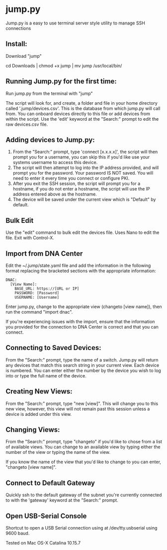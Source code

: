 # jump.py
Jump.py is a easy to use terminal server style utility to manage SSH connections

## Install:

Download "jump"

cd Downloads | chmod +x jump | mv jump /usr/local/bin/

## Running Jump.py for the first time:

Run jump.py from the terminal with "jump"

The script will look for, and create, a folder and file in your home directory called '.jump/devices.csv'. This is the database from which jump.py will call from. You can onboard devices directly to this file or add devices from within the script. Use the 'edit' keyword at the "Search:" prompt to edit the raw devices.csv file.

## Adding devices to Jump.py:

1. From the "Search:" prompt, type 'connect [x.x.x.x]', the script will then prompt you for a username, you can skip this if you'd like use your systems username to access this device.
2. The script will then attempt to log into the IP address provided, and will prompt you for the password. Your password IS NOT saved. You will need to enter it every time you connect or configure PKI.
3. After you exit the SSH session, the script will prompt you for a hostname, if you do not enter a hostname, the script will use the IP address entered above as the hostname.
4. The device will be saved under the current view which is "Default" by default.

## Bulk Edit
Use the "edit" command to bulk edit the devices file. Uses Nano to edit the file. Exit with Control-X.

## Import from DNA Center
Edit the ~/.jump/state.yaml file and add the information in the following format replacing the bracketed sections with the appropriate information:
```
DNAC:
  [View Name]:
    BASE_URL: https://[URL or IP]
    PASSWORD: [Password]
    USERNAME: [Username]
```
Enter jump.py, change to the appropriate view (changeto [view name]), then run the command "import dnac".

If you're experiencing issues with the import, ensure that the information you provided for the connection to DNA Center is correct and that you can connect.

## Connecting to Saved Devices:

From the "Search:" prompt, type the name of a switch. Jump.py will return any devices that match this search string in your current view. Each device is numbered. You can enter either the number by the device you wish to log into or type the full name of the device.

## Creating New Views:

From the "Search:" prompt, type "new [view]". This will change you to this new view, however, this view will not remain past this session unless a device is added under this view.
## Changing Views:

From the "Search:" prompt, type "changeto" if you'd like to chose from a list of available views. You can change to an available view by typing either the number of the view or typing the name of the view.

If you know the name of the view that you'd like to change to you can enter, "changeto [view name]".

## Connect to Default Gateway

Quickly ssh to the default gateway of the subnet you're currently connected to with the 'gateway' keyword at the "Search:" prompt.

## Open USB-Serial Console

Shortcut to open a USB Serial connection using at /dev/tty.usbserial using 9600 baud.

Tested on Mac OS-X Catalina 10.15.7
